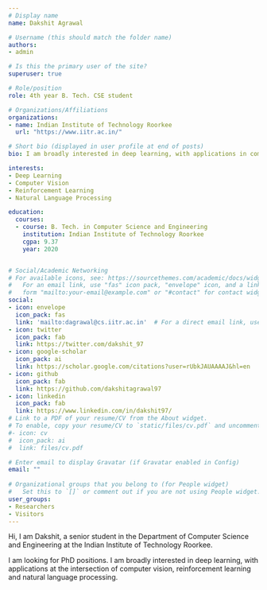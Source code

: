 ```yaml
---
# Display name
name: Dakshit Agrawal

# Username (this should match the folder name)
authors:
- admin

# Is this the primary user of the site?
superuser: true

# Role/position
role: 4th year B. Tech. CSE student

# Organizations/Affiliations
organizations:
- name: Indian Institute of Technology Roorkee
  url: "https://www.iitr.ac.in/"

# Short bio (displayed in user profile at end of posts)
bio: I am broadly interested in deep learning, with applications in computer vision and reinforcement learning, or at the intersection of computer vision and natural language processing.

interests:
- Deep Learning
- Computer Vision
- Reinforcement Learning
- Natural Language Processing

education:
  courses:
  - course: B. Tech. in Computer Science and Engineering
    institution: Indian Institute of Technology Roorkee  
    cgpa: 9.37
    year: 2020


# Social/Academic Networking
# For available icons, see: https://sourcethemes.com/academic/docs/widgets/#icons
#   For an email link, use "fas" icon pack, "envelope" icon, and a link in the
#   form "mailto:your-email@example.com" or "#contact" for contact widget.
social:
- icon: envelope
  icon_pack: fas
  link: 'mailto:dagrawal@cs.iitr.ac.in'  # For a direct email link, use "mailto:test@example.org".
- icon: twitter
  icon_pack: fab
  link: https://twitter.com/dakshit_97
- icon: google-scholar
  icon_pack: ai
  link: https://scholar.google.com/citations?user=rUbkJAUAAAAJ&hl=en
- icon: github
  icon_pack: fab
  link: https://github.com/dakshitagrawal97
- icon: linkedin
  icon_pack: fab
  link: https://www.linkedin.com/in/dakshit97/
# Link to a PDF of your resume/CV from the About widget.
# To enable, copy your resume/CV to `static/files/cv.pdf` and uncomment the lines below.  
#- icon: cv
#  icon_pack: ai
#  link: files/cv.pdf

# Enter email to display Gravatar (if Gravatar enabled in Config)
email: ""
  
# Organizational groups that you belong to (for People widget)
#   Set this to `[]` or comment out if you are not using People widget.  
user_groups:
- Researchers
- Visitors
---
```


Hi, I am Dakshit, a senior student in the Department of Computer Science and Engineering at the Indian Institute of Technology Roorkee. 

I am looking for PhD positions.  I am broadly interested in deep learning, with applications at the intersection of computer vision, reinforcement learning and natural language processing.
